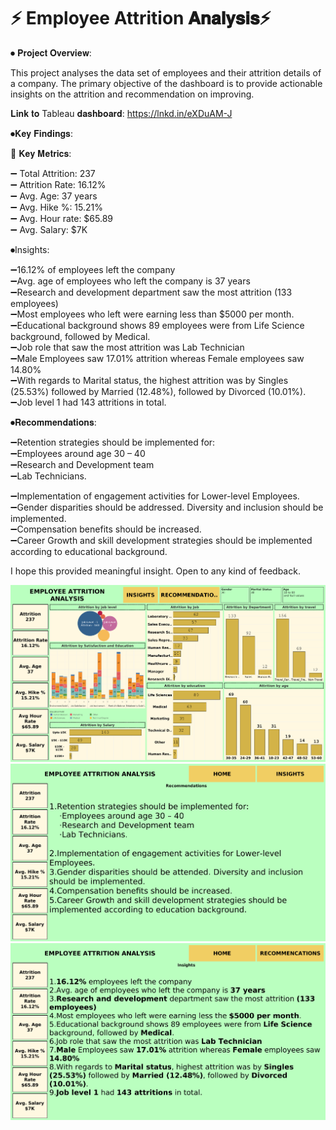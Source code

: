 # ⚡ Employee Attrition 𝐀𝐧𝐚𝐥𝐲𝐬𝐢𝐬⚡

⏺ 𝐏𝐫𝐨𝐣𝐞𝐜𝐭 𝐎𝐯𝐞𝐫𝐯𝐢𝐞𝐰:

This project analyses the data set of employees and their attrition details of a company.
The primary objective of the dashboard is
to provide actionable insights on the attrition and recommendation on improving.

𝐋𝐢𝐧𝐤 𝐭𝐨 Tableau 𝐝𝐚𝐬𝐡𝐛𝐨𝐚𝐫𝐝: https://lnkd.in/eXDuAM-J

⏺𝐊𝐞𝐲 𝐅𝐢𝐧𝐝𝐢𝐧𝐠𝐬:

🔷 𝐊𝐞𝐲 𝐌𝐞𝐭𝐫𝐢𝐜𝐬:

➖ Total Attrition: 237 <br>
➖ Attrition Rate: 16.12%<br>
➖ Avg. Age: 37 years<br>
➖ Avg. Hike %: 15.21%<br>
➖ Avg. Hour rate: $65.89<br>
➖ Avg. Salary: $7K

⏺Insights:

➖16.12% of employees left the company<br>
➖Avg. age of employees who left the company is 37 years<br>
➖Research and development department saw the most attrition (133 employees)<br>
➖Most employees who left were earning less than $5000 per month.<br>
➖Educational background shows 89 employees were from Life Science background, followed by Medical.<br>
➖Job role that saw the most attrition was Lab Technician<br>
➖Male Employees saw 17.01% attrition whereas Female employees saw 14.80%<br>
➖With regards to Marital status, the highest attrition was by Singles (25.53%) followed by Married (12.48%), followed by Divorced (10.01%).<br>
➖Job level 1 had 143 attritions in total.<br>


⏺𝐑𝐞𝐜𝐨𝐦𝐦𝐞𝐧𝐝𝐚𝐭𝐢𝐨𝐧𝐬:

➖Retention strategies should be implemented for:<br>
➖Employees around age 30 – 40<br>
➖Research and Development team<br>
➖Lab Technicians.<br>

➖Implementation of engagement activities for Lower-level Employees.<br>
➖Gender disparities should be addressed. Diversity and inclusion should be implemented.<br>
➖Compensation benefits should be increased.<br>
➖Career Growth and skill development strategies should be implemented according to educational background.<br>


I hope this provided meaningful insight. Open to any kind of feedback.

<div>
	<img src="https://github.com/Maddy1107/Employee-Attrition/blob/main/Viz%20Images/0.png"/>
		<img src="https://github.com/Maddy1107/Employee-Attrition/blob/main/Viz%20Images/1.png"/>
	<img src="https://github.com/Maddy1107/Employee-Attrition/blob/main/Viz%20Images/2.png"/>

</div>
